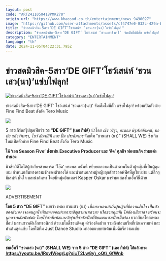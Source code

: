 ```yaml
---
layout: post
code: "ART2411050418PMK27U"
origin_url: "https://www.khaosod.co.th/entertainment/news_9490027"
image: "https://github.com/user-attachments/assets/cf4747e0-032c-429a-bd00-5cf753ed5ef4"
title: "ข่าวสดมิวสิค-5สาว‘DE GIFT’โชว์เสน่ห์ ‘ชวนเสว(นา)’แซ่บไฟลุก!"
description: "ข่าวสดมิวสิค-5สาว‘DE GIFT’ โชว์เสน่ห์ ‘ชวนเสว(นา)’ จัดเต็มไม่มีกั๊ก แซ่บไฟลุก! พร้อมเปิดตัวค่าย Fine Find Beat สังกัด Tero Music"
category: "ENTERTAINMENT"
language: "th"
date: 2024-11-05T04:22:31.795Z
---
```


# ข่าวสดมิวสิค-5สาว‘DE GIFT’โชว์เสน่ห์ ‘ชวนเสว(นา)’แซ่บไฟลุก!

[![ข่าวสดมิวสิค-5สาว‘DE GIFT’โชว์เสน่ห์ ‘ชวนเสว(นา)’แซ่บไฟลุก!](https://www.khaosod.co.th/wpapp/uploads/2024/11/mv.jpg "ข่าวสดมิวสิค-5สาว‘DE GIFT’โชว์เสน่ห์ ‘ชวนเสว(นา)’แซ่บไฟลุก!")](https://www.khaosod.co.th/wpapp/uploads/2024/11/mv.jpg)

ข่าวสดมิวสิค-5สาว‘DE GIFT’ โชว์เสน่ห์ ‘ชวนเสว(นา)’ จัดเต็มไม่มีกั๊ก แซ่บไฟลุก! พร้อมเปิดตัวค่าย Fine Find Beat สังกัด Tero Music

![](https://www.khaosod.co.th/wpapp/uploads/2024/11/1-9.jpg)

5 สาวเกิร์ลกรุ๊ปสุดเฟียร์ซ **วง “DE GIFT” (เดอ กิฟต์)** นำโดย _ณีร วริฐา, อะตอม พิรุฬห์ลักษณ์, ทอทัย แก้วจันทรา, โบว์ สัณห์สินี และ ปั้น ประติมากร_ จัดเต็ม “ชวนเสว (นา)” (SHALL WE) ซิงเกิลใหม่เปิดตัวค่าย Fine Find Beat สังกัด Tero Music

**ได้ ‘เอก Season Five’ นั่งแท่น Executive Producer และ ‘คิด’ ศุภกิจ ฟองธนกิจ ร่วมแต่งทำนอง**

มิวสิควิดีโอได้ผู้กำกับฯสายอาร์ต ‘โอ๊ต’ ทรงพล หนันดี หยิบยกความเป็นซาตานในตัวผู้หญิงที่เป็นผู้คุมเกม กำหนดเส้นทางความรักของตัวเองได้ และนำเสนอภาพผู้หญิงลุกส์สาวออฟฟิศที่ดูเรียบง่าย แต่ลึกๆ มีเสน่ห์ มั่นใจ และน่าค้นหา โดยมีหนุ่มอินเตอร์ Kasper Oskar มาร่วมแสดงในเอ็มวีนี้ด้วย

![](https://www.khaosod.co.th/wpapp/uploads/2024/11/2-9.jpg)

ADVERTISEMENT

**โดย 5 สาว “DE GIFT”** เผยว่า เพลง ชวนเสว (นา) _เนื้อหาเพลงเล่าถึงผู้หญิงที่มีความมั่นใจ เป็นตัวของตัวเอง เจอคนถูกใจก็แสดงออกผ่านการเชิญชวนมาเสวนา หรือชวนคุยกัน ไม่ต้องเสียเวลา พร้อมจะผูกความสัมพันธ์ต่อ โดยใช้คำศัพท์สแลงวัยรุ่นที่กำลังเป็นที่นิยมมาแต่งเป็นเนื้อร้อง_ บวกกับสไตล์เพลงป๊อป ผสานซาวด์อิเล็กทรอนิกส์ ด้วยเมโลดี้ชวนติดหู คำร้องติดปาก รวมถึงท่อนแร็พที่เน้นความเท่ และท่าเต้นสุดแซ่บ โดยได้ทีม Just Dance Studio มาออกแบบท่าเต้นเพิ่มดีกรีความแซ่บ

![](https://www.khaosod.co.th/wpapp/uploads/2024/11/3-7.jpg)

**ชมเอ็มวี “ชวนเสว (นา)” (SHALL WE) จาก 5 สาว “DE GIFT” (เดอ กิฟต์) ได้แล้วทาง https://youtu.be/lRsvlWegrLg?si=T2Lw8y\_oQt\_6fWnb**